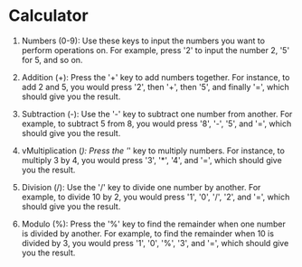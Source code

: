 <h1>Calculator</h1>

1. Numbers (0-9): Use these keys to input the numbers you want to perform operations on. For example, press '2' to input the number 2, '5' for 5, and so on.

2. Addition (+): Press the '+' key to add numbers together. For instance, to add 2 and 5, you would press '2', then '+', then '5', and finally '=', which should give you the result.

3. Subtraction (-): Use the '-' key to subtract one number from another. For example, to subtract 5 from 8, you would press '8', '-', '5', and '=', which should give you the result.

4. vMultiplication (*): Press the '*' key to multiply numbers. For instance, to multiply 3 by 4, you would press '3', '*', '4', and '=', which should give you the result.

5. Division (/): Use the '/' key to divide one number by another. For example, to divide 10 by 2, you would press '1', '0', '/', '2', and '=', which should give you the result.

6. Modulo (%): Press the '%' key to find the remainder when one number is divided by another. For example, to find the remainder when 10 is divided by 3, you would press '1', '0', '%', '3', and '=', which should give you the result.